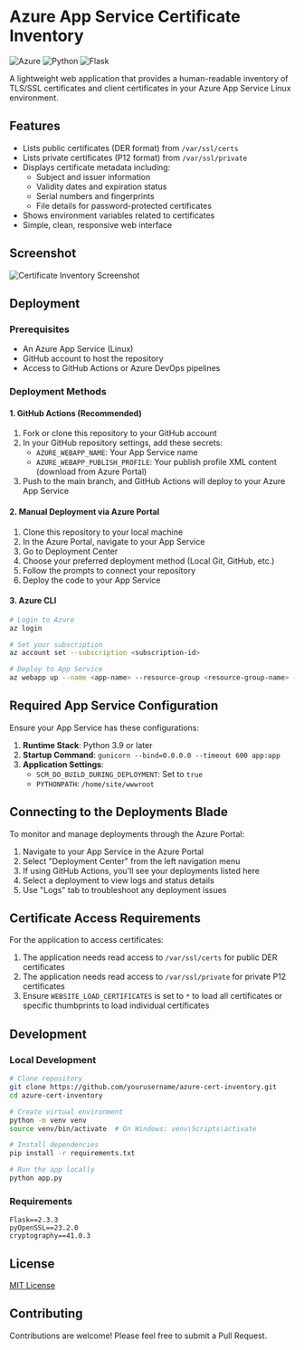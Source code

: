 # Azure App Service Certificate Inventory

![Azure](https://img.shields.io/badge/azure-%230072C6.svg?style=for-the-badge&logo=microsoftazure&logoColor=white)
![Python](https://img.shields.io/badge/python-3670A0?style=for-the-badge&logo=python&logoColor=ffdd54)
![Flask](https://img.shields.io/badge/flask-%23000.svg?style=for-the-badge&logo=flask&logoColor=white)

A lightweight web application that provides a human-readable inventory of TLS/SSL certificates and client certificates in your Azure App Service Linux environment.

## Features

- Lists public certificates (DER format) from `/var/ssl/certs`
- Lists private certificates (P12 format) from `/var/ssl/private`
- Displays certificate metadata including:
  - Subject and issuer information
  - Validity dates and expiration status
  - Serial numbers and fingerprints
  - File details for password-protected certificates
- Shows environment variables related to certificates
- Simple, clean, responsive web interface

## Screenshot

![Certificate Inventory Screenshot](https://via.placeholder.com/800x450.png?text=Certificate+Inventory+Screenshot)

## Deployment

### Prerequisites

- An Azure App Service (Linux)
- GitHub account to host the repository
- Access to GitHub Actions or Azure DevOps pipelines

### Deployment Methods

#### 1. GitHub Actions (Recommended)

1. Fork or clone this repository to your GitHub account
2. In your GitHub repository settings, add these secrets:
   - `AZURE_WEBAPP_NAME`: Your App Service name
   - `AZURE_WEBAPP_PUBLISH_PROFILE`: Your publish profile XML content (download from Azure Portal)
3. Push to the main branch, and GitHub Actions will deploy to your Azure App Service

#### 2. Manual Deployment via Azure Portal

1. Clone this repository to your local machine
2. In the Azure Portal, navigate to your App Service
3. Go to Deployment Center
4. Choose your preferred deployment method (Local Git, GitHub, etc.)
5. Follow the prompts to connect your repository
6. Deploy the code to your App Service

#### 3. Azure CLI

```bash
# Login to Azure
az login

# Set your subscription
az account set --subscription <subscription-id>

# Deploy to App Service
az webapp up --name <app-name> --resource-group <resource-group-name> --runtime "PYTHON:3.9"
```

## Required App Service Configuration

Ensure your App Service has these configurations:

1. **Runtime Stack**: Python 3.9 or later
2. **Startup Command**: `gunicorn --bind=0.0.0.0 --timeout 600 app:app`
3. **Application Settings**:
   - `SCM_DO_BUILD_DURING_DEPLOYMENT`: Set to `true`
   - `PYTHONPATH`: `/home/site/wwwroot`

## Connecting to the Deployments Blade

To monitor and manage deployments through the Azure Portal:

1. Navigate to your App Service in the Azure Portal
2. Select "Deployment Center" from the left navigation menu
3. If using GitHub Actions, you'll see your deployments listed here
4. Select a deployment to view logs and status details
5. Use "Logs" tab to troubleshoot any deployment issues

## Certificate Access Requirements

For the application to access certificates:

1. The application needs read access to `/var/ssl/certs` for public DER certificates
2. The application needs read access to `/var/ssl/private` for private P12 certificates
3. Ensure `WEBSITE_LOAD_CERTIFICATES` is set to `*` to load all certificates or specific thumbprints to load individual certificates

## Development

### Local Development

```bash
# Clone repository
git clone https://github.com/yourusername/azure-cert-inventory.git
cd azure-cert-inventory

# Create virtual environment
python -m venv venv
source venv/bin/activate  # On Windows: venv\Scripts\activate

# Install dependencies
pip install -r requirements.txt

# Run the app locally
python app.py
```

### Requirements

```
Flask==2.3.3
pyOpenSSL==23.2.0
cryptography==41.0.3
```

## License

[MIT License](LICENSE)

## Contributing

Contributions are welcome! Please feel free to submit a Pull Request.
